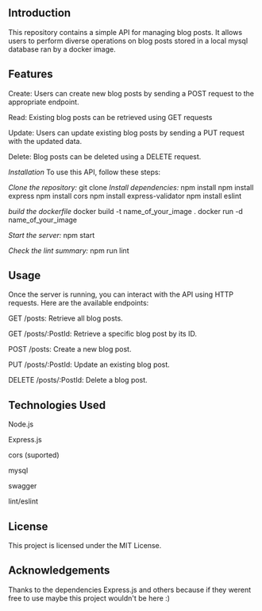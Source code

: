 ## **Introduction**
This repository contains a simple API for managing blog posts. It allows users to perform diverse operations on blog posts stored in a local mysql database ran by a docker image.

## **Features**
Create: Users can create new blog posts by sending a POST request to the appropriate endpoint.

Read: Existing blog posts can be retrieved using GET requests

Update: Users can update existing blog posts by sending a PUT request with the updated data.

Delete: Blog posts can be deleted using a DELETE request.

_Installation_
To use this API, follow these steps:

_Clone the repository:_ git clone 
_Install dependencies:_ npm install
npm install express
npm install cors
npm install express-validator
npm install eslint

_build the dockerfile_
docker build -t name_of_your_image .
docker run -d name_of_your_image

_Start the server:_ npm start

_Check the lint summary:_ npm run lint


## **Usage**
Once the server is running, you can interact with the API using HTTP requests. Here are the available endpoints:

GET /posts: Retrieve all blog posts.

GET /posts/:PostId: Retrieve a specific blog post by its ID.

POST /posts: Create a new blog post.

PUT /posts/:PostId: Update an existing blog post.

DELETE /posts/:PostId: Delete a blog post.


## **Technologies Used**
Node.js

Express.js

cors (suported)

mysql

swagger

lint/eslint

## **License**
This project is licensed under the MIT License.

## **Acknowledgements**
Thanks to the dependencies Express.js and others because if they werent free to use maybe this project wouldn't be here :)

